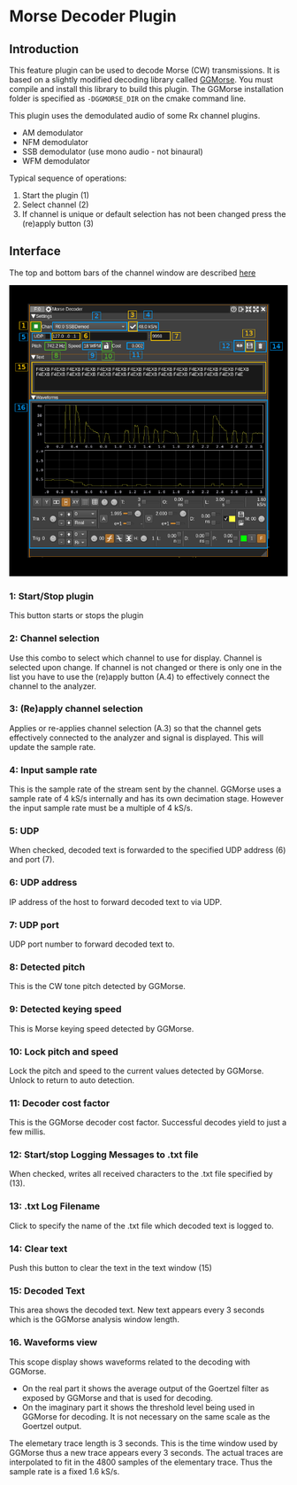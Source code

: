 <h1>Morse Decoder Plugin</h1>

<h2>Introduction</h2>

This feature plugin can be used to decode Morse (CW) transmissions. It is based on a slightly modified decoding library called [GGMorse](https://github.com/f4exb/ggmorse). You must compile and install this library to build this plugin. The GGMorse installation folder is specified as `-DGGMORSE_DIR` on the cmake command line.

This plugin uses the demodulated audio of some Rx channel plugins.

  - AM demodulator
  - NFM demodulator
  - SSB demodulator (use mono audio - not binaural)
  - WFM demodulator

Typical sequence of operations:

  1. Start the plugin (1)
  2. Select channel (2)
  3. If channel is unique or default selection has not been changed press the (re)apply button (3)

<h2>Interface</h2>

The top and bottom bars of the channel window are described [here](../../../sdrgui/channel/readme.md)

![Morse decoder plugin GUI](../../../doc/img/MorseDecoder_plugin.png)

<h3>1: Start/Stop plugin</h3>

This button starts or stops the plugin

<h3>2: Channel selection</h3>

Use this combo to select which channel to use for display. Channel is selected upon change. If channel is not changed or there is only one in the list you have to use the (re)apply button (A.4) to effectively connect the channel to the analyzer.

<h3>3: (Re)apply channel selection</h3>

Applies or re-applies channel selection (A.3) so that the channel gets effectively connected to the analyzer and signal is displayed. This will update the sample rate.

<h3>4: Input sample rate</h3>

This is the sample rate of the stream sent by the channel. GGMorse uses a sample rate of 4 kS/s internally and has its own decimation stage. However the input sample rate must be a multiple of 4 kS/s.

<h3>5: UDP</h3>

When checked, decoded text is forwarded to the specified UDP address (6) and port (7).

<h3>6: UDP address</h3>

IP address of the host to forward decoded text to via UDP.

<h3>7: UDP port</h3>

UDP port number to forward decoded text to.

<h3>8: Detected pitch</h3>

This is the CW tone pitch detected by GGMorse.

<h3>9: Detected keying speed</h3>

This is Morse keying speed detected by GGMorse.

<h3>10: Lock pitch and speed</h3>

Lock the pitch and speed to the current values detected by GGMorse. Unlock to return to auto detection.

<h3>11: Decoder cost factor</h3>

This is the GGMorse decoder cost factor. Successful decodes yield to just a few millis.

<h3>12: Start/stop Logging Messages to .txt file</h3>

When checked, writes all received characters to the .txt file specified by (13).

<h3>13: .txt Log Filename</h3>

Click to specify the name of the .txt file which decoded text is logged to.

<h3>14: Clear text</h3>

Push this button to clear the text in the text window (15)

<h3>15: Decoded Text</h3>

This area shows the decoded text. New text appears every 3 seconds which is the GGMorse analysis window length.

<h3>16. Waveforms view</h3>

This scope display shows waveforms related to the decoding with GGMorse.

  * On the real part it shows the average output of the Goertzel filter as exposed by GGMorse and that is used for decoding.
  * On the imaginary part it shows the threshold level being used in GGMorse for decoding. It is not necessary on the same scale as the Goertzel output.

The elemetary trace length is 3 seconds. This is the time window used by GGMorse thus a new trace appears every 3 seconds. The actual traces are interpolated to fit in the 4800 samples of the elementary trace. Thus the sample rate is a fixed 1.6 kS/s.
